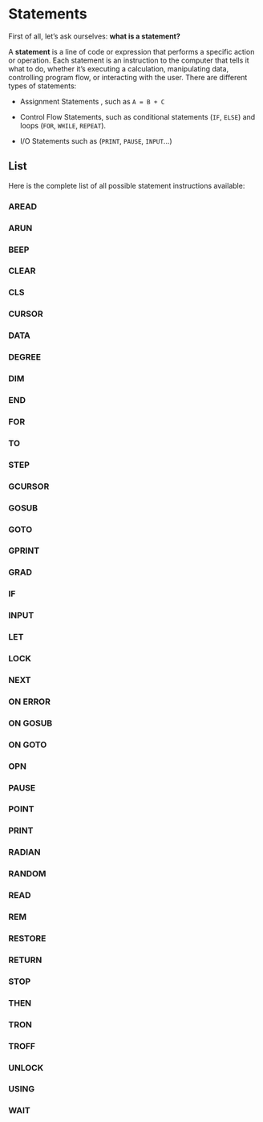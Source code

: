 # Statements

First of all, let’s ask ourselves: **what is a statement?**

A **statement** is a line of code or expression that performs a specific action or operation. Each statement is an instruction to the computer that tells it what to do, whether it’s executing a calculation, manipulating data, controlling program flow, or interacting with the user.
There are different types of statements: 
- Assignment Statements , such as `A = B + C`

- Control Flow Statements, such as conditional statements (`IF`, `ELSE`) and loops (`FOR`, `WHILE`, `REPEAT`).

- I/O Statements such as (`PRINT`, `PAUSE`, `INPUT`...)

## List

Here is the complete list of all possible statement instructions available:

### AREAD

### ARUN

### BEEP

### CLEAR

### CLS

### CURSOR

### DATA

### DEGREE

### DIM

### END

### FOR

### TO

### STEP

### GCURSOR

### GOSUB

### GOTO

### GPRINT

### GRAD

### IF

### INPUT

### LET

### LOCK

### NEXT

### ON ERROR

### ON GOSUB

### ON GOTO

### OPN

### PAUSE

### POINT

### PRINT

### RADIAN

### RANDOM

### READ

### REM

### RESTORE

### RETURN

### STOP

### THEN

### TRON

### TROFF

### UNLOCK

### USING

### WAIT

